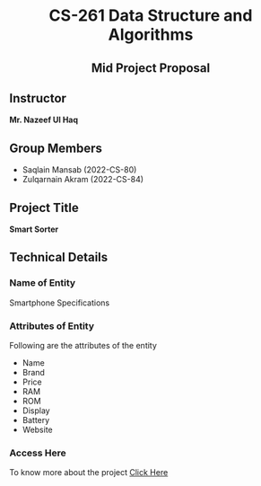 <div align="center" >
<h1> CS-261 Data Structure and Algorithms </h1>
<h2> Mid Project Proposal </h2> 
</div>

## Instructor
**Mr. Nazeef Ul Haq**

## Group Members
- Saqlain Mansab (2022-CS-80)
- Zulqarnain Akram (2022-CS-84)

## Project Title
**Smart Sorter**

## Technical Details 
### Name of Entity           
Smartphone Specifications

### Attributes of Entity
Following are the attributes of the entity
- Name
- Brand
- Price
- RAM
- ROM
- Display
- Battery
- Website

### Access Here

To know more about the project [Click Here](https://gitlab.com/saqlainrai/2022-cs-80dsamidproject.git)
